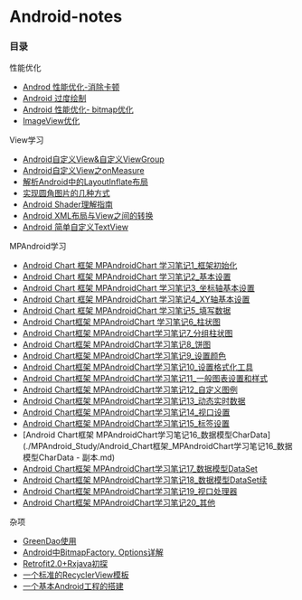 # Android-notes
### 目录

性能优化

- [Androd 性能优化-消除卡顿](./Android_Preformance_Optimization_Study/Androd性能优化_消除卡顿.md)
- [Android 过度绘制](./Android_Preformance_Optimization_Study/Android过度绘制.md)
- [Android 性能优化- bitmap优化](./Android_Preformance_Optimization_Study/Android性能优化_bitmap优化.md)
- [ImageView优化](./Android_Preformance_Optimization_Study/ImageView优化.md)

View学习

- [Android自定义View&自定义ViewGroup](./ViewStudy/Android自定义View&自定义ViewGroup.md)
- [Android自定义View之onMeasure](./ViewStudy/Android自定义View之onMeasure.md)
- [解析Android中的LayoutInflate布局](./ViewStudy/解析Android中的LayoutInflate布局.md)
- [实现圆角图片的几种方式](./ViewStudy/实现圆角图片的几种方式.md)
- [Android Shader理解指南](./ViewStudy/Android_Shader理解指南.md)
- [Android XML布局与View之间的转换](./ViewStudy/Android_XML布局与View之间的转换.md)
- [Android 简单自定义TextView](./ViewStudy/Android_简单自定义TextView.md)

MPAndroid学习

- [Android Chart 框架 MPAndroidChart 学习笔记1_框架初始化](./MPAndroid_Study/Android_Chart_框架_MPAndroidChart_学习笔记1_框架初始化.md)
- [Android Chart 框架 MPAndroidChart 学习笔记2_基本设置](./MPAndroid_Study/Android_Chart_框架_MPAndroidChart_学习笔记2_基本设置.md)
- [Android Chart 框架 MPAndroidChart 学习笔记3_坐标轴基本设置](./MPAndroid_Study/Android_Chart_框架_MPAndroidChart_学习笔记3_坐标轴基本设置.md)
- [Android Chart 框架 MPAndroidChart 学习笔记4_XY轴基本设置](./MPAndroid_Study/Android_Chart_框架_MPAndroidChart_学习笔记4_XY轴基本设置.md)
- [Android Chart 框架 MPAndroidChart 学习笔记5_填写数据](./MPAndroid_Study/Android_Chart_框架_MPAndroidChart_学习笔记5_填写数据.md)
- [Android Chart框架 MPAndroidChart 学习笔记6_柱状图](./MPAndroid_Study/Android_Chart框架_MPAndroidChart_学习笔记6_柱状图.md)
- [Android Chart框架 MPAndroidChart学习笔记7_分组柱状图](./MPAndroid_Study/Android_Chart框架_MPAndroidChart学习笔记7_分组柱状图.md)
- [Android Chart框架 MPAndroidChart学习笔记8_饼图](./MPAndroid_Study/Android_Chart框架_MPAndroidChart学习笔记8_饼图.md)
- [Android Chart框架 MPAndroidChart学习笔记9_设置颜色](./MPAndroid_Study/Android_Chart框架_MPAndroidChart学习笔记9_设置颜色.md)
- [Android Chart框架 MPAndroidChart学习笔记10_设置格式化工具](./MPAndroid_Study/Android_Chart框架_MPAndroidChart学习笔记10_设置格式化工具.md)
- [Android Chart框架 MPAndroidChart学习笔记11_一般图表设置和样式](./MPAndroid_Study/Android_Chart框架_MPAndroidChart学习笔记11_一般图表设置和样式.md)
- [Android Chart框架 MPAndroidChart学习笔记12_自定义图例](./MPAndroid_Study/Android_Chart框架_MPAndroidChart学习笔记12_自定义图例.md)
- [Android Chart框架 MPAndroidChart学习笔记13_动态实时数据](./MPAndroid_Study/Android_Chart框架_MPAndroidChart学习笔记13_动态实时数据.md)
- [Android Chart框架 MPAndroidChart学习笔记14_视口设置](./MPAndroid_Study/Android_Chart框架_MPAndroidChart学习笔记14_视口设置.md)
- [Android Chart框架 MPAndroidChart学习笔记15_标签设置](./MPAndroid_Study/Android_Chart框架_MPAndroidChart学习笔记15_标签设置.md)
- [Android Chart框架 MPAndroidChart学习笔记16_数据模型CharData](./MPAndroid_Study/Android_Chart框架_MPAndroidChart学习笔记16_数据模型CharData - 副本.md)
- [Android Chart框架 MPAndroidChart学习笔记17_数据模型DataSet](./MPAndroid_Study/Android_Chart框架_MPAndroidChart学习笔记17_数据模型DataSet.md)
- [Android Chart框架 MPAndroidChart学习笔记18_数据模型DataSet续](./MPAndroid_Study/Android_Chart框架_MPAndroidChart学习笔记18_数据模型DataSet续.md)
- [Android Chart框架 MPAndroidChart学习笔记19_视口处理器](./MPAndroid_Study/Android_Chart框架_MPAndroidChart学习笔记19_视口处理器.md)
- [Android Chart框架 MPAndroidChart学习笔记20_其他](./MPAndroid_Study/Android_Chart框架_MPAndroidChart学习笔记20_其他.md)

杂项

- [GreenDao使用](./Others/GreenDao使用.md)
- [Android中BitmapFactory. Options详解](./Others/Android中BitmapFactory.Options详解.md)
- [Retrofit2.0+Rxjava初探](./Others/Retrofit2.0+Rxjava初探.md)
- [一个标准的RecyclerView模板](./Others/一个标准的RecyclerView模板.md)
- [一个基本Android工程的搭建](./Others/一个基本Android工程的搭建.md)



